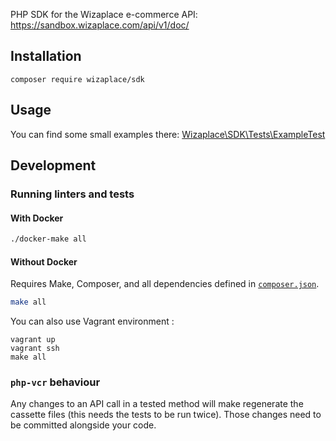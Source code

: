 PHP SDK for the Wizaplace e-commerce API: https://sandbox.wizaplace.com/api/v1/doc/

## Installation

```
composer require wizaplace/sdk
```

## Usage

You can find some small examples there: [Wizaplace\SDK\Tests\ExampleTest](./tests/ExampleTest.php)

## Development

### Running linters and tests

#### With Docker

```bash
./docker-make all
```

#### Without Docker

Requires Make, Composer, and all dependencies defined in [`composer.json`](/composer.json).

```bash
make all
```

You can also use Vagrant environment :

```
vagrant up
vagrant ssh
make all
```

### `php-vcr` behaviour

Any changes to an API call in a tested method will make regenerate the cassette files (this needs the tests to be run twice). Those changes need to be committed alongside your code.

